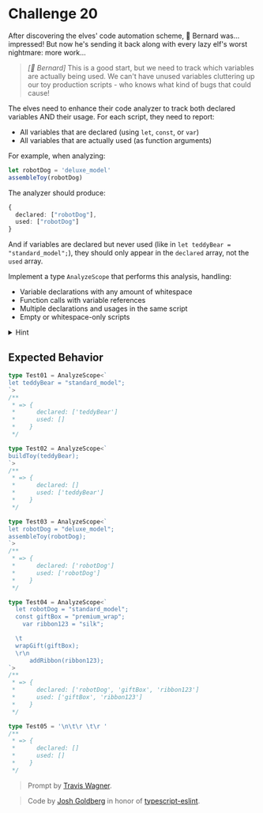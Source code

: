 # Challenge 20

After discovering the elves' code automation scheme, 🎩 Bernard was... impressed! But now he's sending it back along with every lazy elf's worst nightmare: more work...

> _[🎩 Bernard]_ This is a good start, but we need to track which variables are actually being used. We can't have unused variables cluttering up our toy production scripts - who knows what kind of bugs that could cause!

The elves need to enhance their code analyzer to track both declared variables AND their usage. For each script, they need to report:

- All variables that are declared (using `let`, `const`, or `var`)
- All variables that are actually used (as function arguments)

For example, when analyzing:

```ts
let robotDog = 'deluxe_model'
assembleToy(robotDog)
```

The analyzer should produce:

```ts
{
  declared: ["robotDog"],
  used: ["robotDog"]
}
```

And if variables are declared but never used (like in `let teddyBear = "standard_model";`), they should only appear in the `declared` array, not the `used` array.

Implement a type `AnalyzeScope` that performs this analysis, handling:

- Variable declarations with any amount of whitespace
- Function calls with variable references
- Multiple declarations and usages in the same script
- Empty or whitespace-only scripts

<details>
<summary>Hint</summary>
Consider breaking down the analysis into two parts: one for gathering declarations and another for finding usages. Remember that variables can be declared without being used, and whitespace can appear anywhere!
</details>

## Expected Behavior

```ts
type Test01 = AnalyzeScope<`
let teddyBear = "standard_model";
`>
/**
 * => {
 *      declared: ['teddyBear']
 *      used: []
 *    }
 */

type Test02 = AnalyzeScope<`
buildToy(teddyBear);
`>
/**
 * => {
 *      declared: []
 *      used: ['teddyBear']
 *    }
 */

type Test03 = AnalyzeScope<`
let robotDog = "deluxe_model";
assembleToy(robotDog);
`>
/**
 * => {
 *      declared: ['robotDog']
 *      used: ['robotDog']
 *    }
 */

type Test04 = AnalyzeScope<`
  let robotDog = "standard_model";
  const giftBox = "premium_wrap";
    var ribbon123 = "silk";

  \t
  wrapGift(giftBox);
  \r\n
      addRibbon(ribbon123);
`>
/**
 * => {
 *      declared: ['robotDog', 'giftBox', 'ribbon123']
 *      used: ['giftBox', 'ribbon123']
 *    }
 */

type Test05 = '\n\t\r \t\r '
/**
 * => {
 *      declared: []
 *      used: []
 *    }
 */
```

> Prompt by [Travis Wagner](https://github.com/trvswgnr).

> Code by [Josh Goldberg](https://joshuakgoldberg.com/) in honor of [typescript-eslint](https://typescript-eslint.io/).
